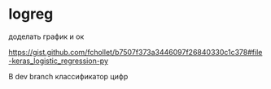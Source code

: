 # logreg
доделать график и ок

https://gist.github.com/fchollet/b7507f373a3446097f26840330c1c378#file-keras_logistic_regression-py

В dev branch классификатор цифр 